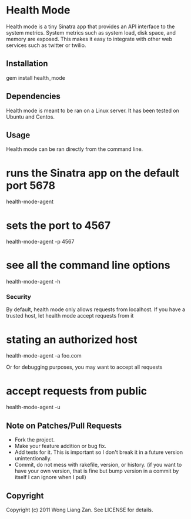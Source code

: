 # Health Mode

Health mode is a tiny Sinatra app that provides an API interface to the system metrics. System metrics such as system load, disk space, and memory are exposed. This makes it easy to integrate with other web services such as twitter or twilio.

## Installation

  gem install health_mode

## Dependencies

Health mode is meant to be ran on a Linux server. It has been tested on Ubuntu and Centos.

## Usage

Health mode can be ran directly from the command line.

  # runs the Sinatra app on the default port 5678
  health-mode-agent

  # sets the port to 4567
  health-mode-agent -p 4567

  # see all the command line options
  health-mode-agent -h

### Security

By default, health mode only allows requests from localhost. If you have a trusted host, let health mode accept requests from it

  # stating an authorized host
  health-mode-agent -a foo.com

Or for debugging purposes, you may want to accept all requests

  # accept requests from public
  health-mode-agent -u

## Note on Patches/Pull Requests

* Fork the project.
* Make your feature addition or bug fix.
* Add tests for it. This is important so I don't break it in a future version unintentionally.
* Commit, do not mess with rakefile, version, or history.
  (if you want to have your own version, that is fine but bump version in a commit by itself I can ignore when I pull)

## Copyright

Copyright (c) 2011 Wong Liang Zan. See LICENSE for details.

